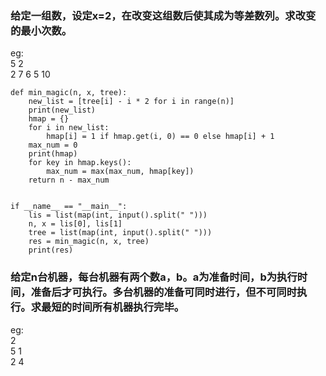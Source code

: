 ### 给定一组数，设定x=2，在改变这组数后使其成为等差数列。求改变的最小次数。 <br>
eg:<br>
5 2 <br>
2 7 6 5 10
```
def min_magic(n, x, tree):
    new_list = [tree[i] - i * 2 for i in range(n)]
    print(new_list)
    hmap = {}
    for i in new_list:
        hmap[i] = 1 if hmap.get(i, 0) == 0 else hmap[i] + 1
    max_num = 0
    print(hmap)
    for key in hmap.keys():
        max_num = max(max_num, hmap[key])
    return n - max_num


if __name__ == "__main__":
    lis = list(map(int, input().split(" ")))
    n, x = lis[0], lis[1]
    tree = list(map(int, input().split(" ")))
    res = min_magic(n, x, tree)
    print(res)

```

### 给定n台机器，每台机器有两个数a，b。a为准备时间，b为执行时间，准备后才可执行。多台机器的准备可同时进行，但不可同时执行。求最短的时间所有机器执行完毕。 <br>
eg:<br>
2 <br>
5 1 <br>
2 4
